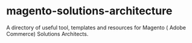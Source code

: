 # magento-solutions-architecture
A directory of useful tool, templates and resources for Magento ( Adobe Commerce) Solutions Architects. 
